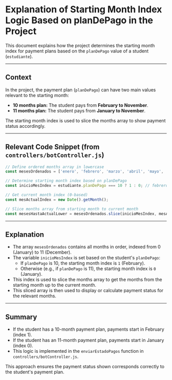 # Explanation of Starting Month Index Logic Based on planDePago in the Project

This document explains how the project determines the starting month index for payment plans based on the `planDePago` value of a student (`estudiante`).

---

## Context

In the project, the payment plan (`planDePago`) can have two main values relevant to the starting month:

- **10 months plan:** The student pays from **February to November**.
- **11 months plan:** The student pays from **January to November**.

The starting month index is used to slice the months array to show payment status accordingly.

---

## Relevant Code Snippet (from `controllers/botController.js`)

```javascript
// Define ordered months array in lowercase
const mesesOrdenados = ['enero', 'febrero', 'marzo', 'abril', 'mayo', 'junio', 'julio', 'agosto', 'septiembre', 'octubre', 'noviembre', 'diciembre'];

// Determine starting month index based on planDePago
const inicioMesIndex = estudiante.planDePago === 10 ? 1 : 0; // febrero index 1, enero index 0

// Get current month index (0-based)
const mesActualIndex = new Date().getMonth();

// Slice months array from starting month to current month
const mesesHastaActualLower = mesesOrdenados.slice(inicioMesIndex, mesActualIndex + 1);
```

---

## Explanation

- The array `mesesOrdenados` contains all months in order, indexed from 0 (January) to 11 (December).
- The variable `inicioMesIndex` is set based on the student's `planDePago`:
  - If `planDePago` is 10, the starting month index is `1` (February).
  - Otherwise (e.g., if `planDePago` is 11), the starting month index is `0` (January).
- This index is used to slice the months array to get the months from the starting month up to the current month.
- This sliced array is then used to display or calculate payment status for the relevant months.

---

## Summary

- If the student has a 10-month payment plan, payments start in February (index 1).
- If the student has an 11-month payment plan, payments start in January (index 0).
- This logic is implemented in the `enviarEstadoPagos` function in `controllers/botController.js`.

This approach ensures the payment status shown corresponds correctly to the student's payment plan.
